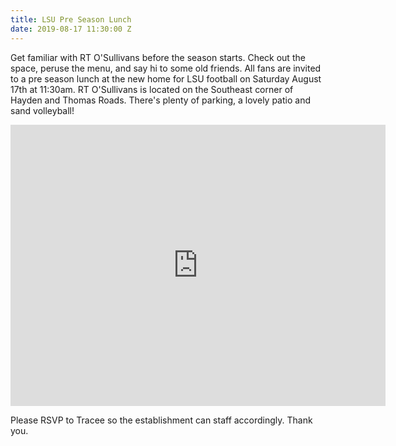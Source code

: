 ```yaml
---
title: LSU Pre Season Lunch
date: 2019-08-17 11:30:00 Z
---
```


Get familiar with RT O'Sullivans before the season starts. Check out the space, peruse the menu, and say hi to some old friends. All fans are invited to a pre season lunch at the new home for LSU football on Saturday August 17th at 11:30am. RT O'Sullivans is located on the Southeast corner of Hayden and Thomas Roads. There's plenty of parking, a lovely patio and sand volleyball!

<iframe src="https://www.google.com/maps/embed?pb=!1m18!1m12!1m3!1d3327.8607090421488!2d-111.91242458479998!3d33.47897708076575!2m3!1f0!2f0!3f0!3m2!1i1024!2i768!4f13.1!3m3!1m2!1s0x872b0bd6e7e84a29%3A0xfffedd7400a1f039!2sR.T.+O&#39;Sullivans+Sports+Grill!5e0!3m2!1sen!2sus!4v1565217587540!5m2!1sen!2sus" width="600" height="450" frameborder="0" style="border:0" allowfullscreen></iframe>
 
Please RSVP to Tracee so the establishment can staff accordingly. Thank you.